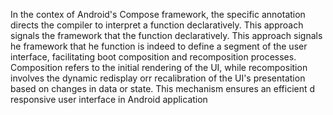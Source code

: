 In the contex of Android's Compose framework, the specific annotation directs the compiler to interpret a function declaratively.
This approach signals the framework that the function declaratively. This approach signals he framework that he function is
indeed to define a segment of the user interface, facilitating boot composition and recomposition processes.
Composition refers to the initial rendering of the UI, while recomposition involves the dynamic redisplay orr recalibration
of the UI's presentation based on changes in data or state. This mechanism ensures an efficient d responsive user interface in Android application
 

